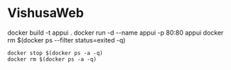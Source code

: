 # VishusaWeb

docker build -t appui .
docker run -d --name appui -p 80:80 appui
docker rm $(docker ps --filter status=exited -q)

    docker stop $(docker ps -a -q)
    docker rm $(docker ps -a -q)

